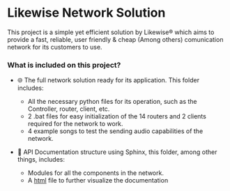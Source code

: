 # Likewise Network Solution
This project is a simple yet efficient solution by Likewise® which aims to provide a fast, reliable, user friendly & cheap (Among others) comunication network for its customers to use.

### What is included on this project?
- 🌐 The full network solution ready for its application. This folder includes:
  - All the necessary python files for its operation, such as the Controller, router, client, etc.
  - 2 .bat files for easy initialization of the 14 routers and 2 clients required for the network to work.
  - 4 example songs to test the sending audio capabilities of the network.

- 📃 API Documentation structure using Sphinx, this folder, among other things, includes:
  - Modules for all the components in the network.
  - A [html](https://github.com/Sebastianfiet/Likewise_NetworkSolution/blob/main/Documentation/_build/html/index.html) file to further visualize the documentation
